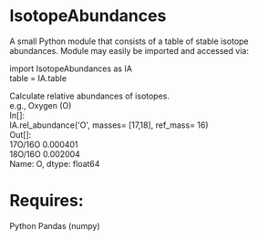 IsotopeAbundances
=================

A small Python module that consists of a table of stable isotope abundances. Module may easily be imported and accessed via:  

import IsotopeAbundances as IA  
table = IA.table  

Calculate relative abundances of isotopes.  
e.g., Oxygen (O)  
In[]:  
IA.rel_abundance('O', masses= [17,18], ref_mass= 16)  
Out[]:   
17O/16O    0.000401  
18O/16O    0.002004  
Name: O, dtype: float64  



Requires:
=================
Python
Pandas (numpy)
